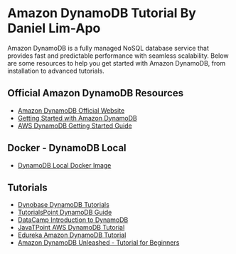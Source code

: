 # Amazon DynamoDB Tutorial By Daniel Lim-Apo

Amazon DynamoDB is a fully managed NoSQL database service that provides fast and predictable performance with seamless scalability.
Below are some resources to help you get started with Amazon DynamoDB, from installation to advanced tutorials.

## Official Amazon DynamoDB Resources

- [Amazon DynamoDB Official Website](https://aws.amazon.com/dynamodb/)
- [Getting Started with Amazon DynamoDB](https://aws.amazon.com/dynamodb/getting-started/?nc1=h_ls)
- [AWS DynamoDB Getting Started Guide](https://docs.aws.amazon.com/amazondynamodb/latest/developerguide/GettingStartedDynamoDB.html)

## Docker - DynamoDB Local

- [DynamoDB Local Docker Image](https://hub.docker.com/r/amazon/dynamodb-local)

## Tutorials

- [Dynobase DynamoDB Tutorials](https://dynobase.dev/dynamodb-tutorials/)
- [TutorialsPoint DynamoDB Guide](https://www.tutorialspoint.com/dynamodb/index.htm)
- [DataCamp Introduction to DynamoDB](https://www.datacamp.com/tutorial/introduction-to-dynamodb)
- [JavaTPoint AWS DynamoDB Tutorial](https://www.javatpoint.com/aws-dynamodb)
- [Edureka Amazon DynamoDB Tutorial](https://www.edureka.co/blog/amazon-dynamodb-tutorial)
- [Amazon DynamoDB Unleashed - Tutorial for Beginners](https://aws.plainenglish.io/amazon-dynamodb-unleashed-complete-tutorial-for-beginners-62784b8be0e2)
